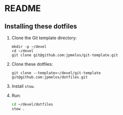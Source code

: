 # README

## Installing these dotfiles

1. Clone the Git template directory:

   ```
   mkdir -p ~/devel
   cd ~/devel
   git clone git@github.com:jpmelos/git-template.git
   ```

2. Clone these dotfiles:

   ```
   git clone --template=~/devel/git-template git@github.com:jpmelos/dotfiles.git
   ```

3. Install `stow`.

4. Run:

   ```bash
   cd ~/devel/dotfiles
   stow .
   ```

